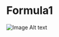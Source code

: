 # Formula1
![Image Alt text]([/fojmujka.jpg](https://github.com/MaDProjekt/Formula1/blob/main/Fojmujka.jpg)https://github.com/MaDProjekt/Formula1/blob/main/Fojmujka.jpg)
